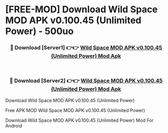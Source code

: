 # [FREE-MOD] Download Wild Space MOD APK v0.100.45 (Unlimited Power) - 500uo


<div align="center">
<h3>🔴 Download [Server1] 👉👉 <a href="https://apk-comot.site?title=Wild_Space_MOD_APK_v0.100.45_(Unlimited_Power)">Wild Space MOD APK v0.100.45 (Unlimited Power) Mod Apk</a></h3><br>

<h3>🔴 Download [Server2] 👉👉 <a href="https://apk-comot.site?title=Wild_Space_MOD_APK_v0.100.45_(Unlimited_Power)">Wild Space MOD APK v0.100.45 (Unlimited Power) Mod Apk</a></h3>
</div>



Download Wild Space MOD APK v0.100.45 (Unlimited Power) 

Free APK MOD Wild Space MOD APK v0.100.45 (Unlimited Power) 

Download Wild Space MOD APK v0.100.45 (Unlimited Power) Mod For Android
